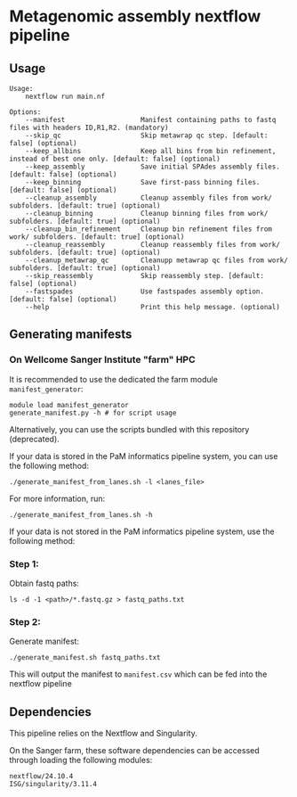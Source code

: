 # Metagenomic assembly nextflow pipeline

## Usage
```
Usage:
    nextflow run main.nf

Options:
    --manifest                   Manifest containing paths to fastq files with headers ID,R1,R2. (mandatory)
    --skip_qc                    Skip metawrap qc step. [default: false] (optional)
    --keep_allbins               Keep all bins from bin refinement, instead of best one only. [default: false] (optional)
    --keep_assembly              Save initial SPAdes assembly files. [default: false] (optional)
    --keep_binning               Save first-pass binning files. [default: false] (optional)
    --cleanup_assembly           Cleanup assembly files from work/ subfolders. [default: true] (optional)
    --cleanup_binning            Cleanup binning files from work/ subfolders. [default: true] (optional)
    --cleanup_bin_refinement     Cleanup bin refinement files from work/ subfolders. [default: true] (optional)
    --cleanup_reassembly         Cleanup reassembly files from work/ subfolders. [default: true] (optional)
    --cleanup_metawrap_qc        Cleanupp metawrap qc files from work/ subfolders. [default: true] (optional)
    --skip_reassembly            Skip reassembly step. [default: false] (optional)
    --fastspades                 Use fastspades assembly option. [default: false] (optional)
    --help                       Print this help message. (optional)
```

## Generating manifests

### On Wellcome Sanger Institute "farm" HPC

It is recommended to use the dedicated the farm module `manifest_generator`:

```
module load manifest_generator
generate_manifest.py -h # for script usage
```

Alternatively, you can use the scripts bundled with this repository (deprecated).

If your data is stored in the PaM informatics pipeline system, you can use the following method:

```
./generate_manifest_from_lanes.sh -l <lanes_file>
```

For more information, run:
```
./generate_manifest_from_lanes.sh -h
```

If your data is not stored in the PaM informatics pipeline system, use the following method:
### Step 1:
Obtain fastq paths:
```
ls -d -1 <path>/*.fastq.gz > fastq_paths.txt
```

### Step 2:

Generate manifest:
```
./generate_manifest.sh fastq_paths.txt
```

This will output the manifest to `manifest.csv` which can be fed into the nextflow pipeline

## Dependencies
This pipeline relies on the Nextflow and Singularity.

On the Sanger farm, these software dependencies can be accessed through loading the following modules:
```
nextflow/24.10.4
ISG/singularity/3.11.4
```